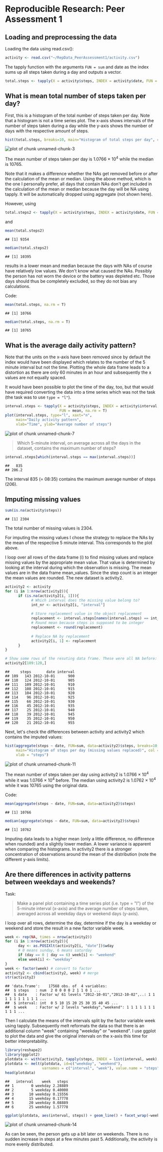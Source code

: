 # Reproducible Research: Peer Assessment 1

## Loading and preprocessing the data
Loading the data using read.csv():


```r
activity <- read.csv("~/RepData_PeerAssessment1/activity.csv")
```

The tapply function with the arguments `FUN = sum` and date as the index sums 
up all steps taken during a day and outputs a vector.

```r
total.steps <- tapply(X = activity$steps, INDEX = activity$date, FUN = sum)
```

## What is mean total number of steps taken per day?
First, this is a histogram of the total number of steps taken per day. Note that
a histogram is not a time series plot. The x-axis shows intervals of the number
of steps taken during a day while the y-axis shows the number of days with
the respective amount of steps.

```r
hist(total.steps, breaks=10, main="Histogram of total steps per day", col="gray")
```

![plot of chunk unnamed-chunk-3](./PA1_template_files/figure-html/unnamed-chunk-3.png) 

The mean number of steps taken per day is 
1.0766 &times; 10<sup>4</sup>
while the median is 
10765.

Note that it makes a difference whether the NAs get removed before or after the
calculation of the mean or median. Using the above method, which is the one I 
personally prefer, all days that contain NAs don't get included in the calculation
of the mean or median because the day will be NA using tapply. It will be 
automatically dropped using aggregate (not shown here).

However, using 

```r
total.steps2 <- tapply(X = activity$steps, INDEX = activity$date, FUN = sum, na.rm=T)
```
and 

```r
mean(total.steps2)
```

```
## [1] 9354
```

```r
median(total.steps2)
```

```
## [1] 10395
```
results in a lower mean and median because the days with NAs of course have
relatively low values. We don't know what caused the NAs. Possibly the person has not
worn the device or the battery was depleted etc. Those days should thus be 
completely excluded, so they do not bias any calculations.

Code:

```r
mean(total.steps, na.rm = T)
```

```
## [1] 10766
```

```r
median(total.steps, na.rm = T)
```

```
## [1] 10765
```

## What is the average daily activity pattern?
Note that the units on the x-axis have been removed
since by default the index would have been displayed which relates to the 
number of the 5 minute interval but not the time. Plotting the whole data frame
leads to a distortion as there are only 60 minutes in an hour and subsequently
the x values are not equally spaced.

It would have been possible to plot the time of the day, too, but that would 
have required converting the data into a time series which was not the task
(the task was to use `type = "l"`).

```r
interval.steps <- tapply(X = activity$steps, INDEX = activity$interval, 
                         FUN = mean, na.rm = T)
plot(interval.steps, type="l", xaxt="n",
     main="Daily activity pattern", 
     xlab="Time", ylab="Average number of steps")
```

![plot of chunk unnamed-chunk-7](./PA1_template_files/figure-html/unnamed-chunk-7.png) 

> Which 5-minute interval, on average across all the days in the dataset, 
> contains the maximum number of steps?


```r
interval.steps[which(interval.steps == max(interval.steps))]
```

```
##   835 
## 206.2
```

The interval 835 (= 08:35) contains the maximum average number of steps (206).

## Imputing missing values

```r
sum(is.na(activity$steps))
```

```
## [1] 2304
```
The total number of missing values is 2304.

For imputing the missing values I chose the strategy to replace the NAs by 
the mean of the respective 5 minute interval. This corresponds to the plot above.

I loop over all rows of the data frame (i) to find missing values
and replace missing values by the appropriate mean value. That value is 
determined by looking at the interval during which the observation is missing.
The mean values are in the data frame mean_values. Since the step count is an
integer the mean values are rounded. The new dataset is activity2.


```r
activity2 <- activity
for (i in 1:nrow(activity2)){
      if (is.na(activity2[i, 1])){
            # Which interval does the missing value belong to?
            int_nr <- activity2[i, "interval"]
            
            # Store replacement value in the object replacement
            replacement <- interval.steps[names(interval.steps) == int_nr]
            # Round mean because steps is supposed to be integer
            replacement <- round(replacement)
            
            # Replace NA by replacement
            activity2[i, 1] <- replacement
      }
}

# Show some rows of the resuting data frame. These were all NA before:
activity2[109:120,]
```

```
##     steps       date interval
## 109   143 2012-10-01      900
## 110   124 2012-10-01      905
## 111   109 2012-10-01      910
## 112   108 2012-10-01      915
## 113   104 2012-10-01      920
## 114    96 2012-10-01      925
## 115    66 2012-10-01      930
## 116    45 2012-10-01      935
## 117    25 2012-10-01      940
## 118    39 2012-10-01      945
## 119    35 2012-10-01      950
## 120    21 2012-10-01      955
```

Next, let's check the differences between activity and activity2 which contains
the imputed values:


```r
hist(aggregate(steps ~ date, FUN=sum, data=activity2)$steps, breaks=10,
     main="Histogram of steps per day (missing values replaced)", col = "gray",
     xlab = "steps")
```

![plot of chunk unnamed-chunk-11](./PA1_template_files/figure-html/unnamed-chunk-11.png) 

The mean number of steps taken per day using activity2 is 
1.0766 &times; 10<sup>4</sup>
while it was 
1.0766 &times; 10<sup>4</sup>
before.
The median using activity2 is 
1.0762 &times; 10<sup>4</sup>
while it was 
10765
using the original data.

Code:

```r
mean(aggregate(steps ~ date, FUN=sum, data=activity2)$steps)
```

```
## [1] 10766
```

```r
median(aggregate(steps ~ date, FUN=sum, data=activity2)$steps)
```

```
## [1] 10762
```

Imputing data leads to a higher mean (only a little difference, no difference 
when rounded) and a slightly lower median. 
A lower variance is
apparent when comparing the histograms. In activity2 there is a stronger
concentration of observations around the mean of the distribution (note the 
different y-axis limits).

## Are there differences in activity patterns between weekdays and weekends?

Task:

> Make a panel plot containing a time series plot (i.e. type = "l") of 
> the 5-minute interval (x-axis) and the average number of steps taken, 
> averaged across all weekday days or weekend days (y-axis).

I loop over all rows, determine the day, determine if the day is a weekday or 
weekend and store the result in a new factor variable week.


```r
week <- rep(NA, times = nrow(activity2))
for (i in 1:nrow(activity2)){
      day <- as.POSIXlt(activity2[i, "date"])$wday
      # 0 means sunday, 6 means saturday
      if (day == 0 | day == 6) week[i] <- "weekend"
      else week[i] <- "weekday"
}
week <- factor(week) # convert to factor
activity2 <- cbind(activity2, week) # merge
str(activity2)
```

```
## 'data.frame':	17568 obs. of  4 variables:
##  $ steps   : num  2 0 0 0 0 2 1 1 0 1 ...
##  $ date    : Factor w/ 61 levels "2012-10-01","2012-10-02",..: 1 1 1 1 1 1 1 1 1 1 ...
##  $ interval: int  0 5 10 15 20 25 30 35 40 45 ...
##  $ week    : Factor w/ 2 levels "weekday","weekend": 1 1 1 1 1 1 1 1 1 1 ...
```

Then I calculate the means of the intervals split by the factor variable week
using tapply. Subsequently melt reformats the data so that there is an 
additional column "week" containing "weekday" or "weekend". I use ggplot to
plot the data and give the original intervals on the x-axis this time for 
better interpretability.


```r
library(reshape2)
library(ggplot2)
plotdata <- with(activity2, tapply(steps, INDEX = list(interval, week), mean))
plotdata <- melt(plotdata, id=c("weekday", "weekend"),
                 varnames = c("interval", "week"), value.name = "steps")
head(plotdata)
```

```
##   interval    week   steps
## 1        0 weekday 2.28889
## 2        5 weekday 0.40000
## 3       10 weekday 0.15556
## 4       15 weekday 0.17778
## 5       20 weekday 0.08889
## 6       25 weekday 1.57778
```

```r
ggplot(plotdata, aes(interval, steps)) + geom_line() + facet_wrap(~week, nrow=2)
```

![plot of chunk unnamed-chunk-14](./PA1_template_files/figure-html/unnamed-chunk-14.png) 

As can be seen, the person gets up a bit later on weekends. There is no sudden
increase in steps at a few minutes past 5. Additionally, the activity is more 
evenly distributed.
